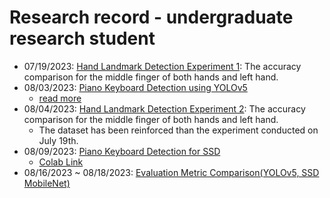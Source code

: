 # Research record - undergraduate research student
- 07/19/2023: <a href="https://github.com/PSLeon24/Research_AI/blob/main/2023_07_19_Hand-Landmark-Detection-Experiments.pdf">Hand Landmark Detection Experiment 1</a>: The accuracy comparison for the middle finger of both hands and left hand.
- 08/03/2023: <a href="https://github.com/PSLeon24/Research_AI/tree/main/Piano-Keyboard-Detection(0803)">Piano Keyboard Detection using YOLOv5</a>
  - <a href="https://github.com/PSLeon24/Research_AI/blob/main/Piano-Keyboard-Detection(0803)/Piano-Keyboard-Detection(0803).pdf">read more</a>
- 08/04/2023: <a href="https://github.com/PSLeon24/Research_AI/blob/main/2023_08_04_Hand-Landmark-Detection.pdf">Hand Landmark Detection Experiment 2</a>: The accuracy comparison for the middle finger of both hands and left hand.
  - The dataset has been reinforced than the experiment conducted on July 19th.
- 08/09/2023: <a href="https://github.com/PSLeon24/Research_AI/blob/main/Hand-Landmark-Detection%20-%20SSD(0809).pdf">Piano Keyboard Detection for SSD</a>
  - <a href="https://github.com/PSLeon24/Research_AI/blob/main/Keyboard_Object_Detection_Model_for_SSD.ipynb">Colab Link</a>
- 08/16/2023 ~ 08/18/2023: <a href="https://github.com/PSLeon24/Research_AI/blob/main/comparison_result_2023-08-16/Piano-Keyboard-Detection_YOLOv5_SSD_Comparison.pdf">Evaluation Metric Comparison(YOLOv5, SSD MobileNet)</a>
